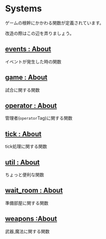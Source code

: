 # Systems
ゲームの根幹にかかわる関数が定義されています。

改造の際はこの辺を弄りましょう。
## [events](functions/events/)[ : About](functions/events/About_Events.md)
イベントが発生した時の関数

## [game](functions/game/)[ : About](functions/game/About_Game.md)
試合に関する関数

## [operator](functions/operator/)[ : About](functions/operator/About_Operator.md)
管理者(`operator`Tag)に関する関数

## [tick](functions/tick/)[ : About](functions/tick/About_Tick.md)
tick処理に関する関数

## [util](functions/util/)[ : About](functions/util/About_Util.md)
ちょっと便利な関数

## [wait_room](functions/wait_room/)[ : About](functions/wait_room/About_WaitRoom.md)
準備部屋に関する関数

## [weapons](functions/weapons/)[ :About](functions/weapons/About_Weapons.md)
武器,魔法に関する関数
